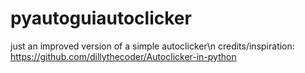 # pyautoguiautoclicker
just an improved version of a simple autoclicker\n
credits/inspiration: https://github.com/dillythecoder/Autoclicker-in-python
